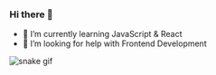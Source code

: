 ### Hi there 👋
- 🔭 I’m currently learning JavaScript & React
- 🤔 I’m looking for help with Frontend Development

<!--
**TaniaPYT/TaniaPYT** is a ✨ _special_ ✨ repository because its `README.md` (this file) appears on your GitHub profile.
Here are some ideas to get you started:
- 🌱 I’m currently learning ...
- 👯 I’m looking to collaborate on
- 💬 Ask me about ...
- 📫 How to reach me: ...
- 😄 Pronouns: ...
- ⚡ Fun fact: ...
-->

![snake gif](https://github.com/TaniaPYT/TaniaPYT/blob/output/github-contribution-grid-snake.gif)

